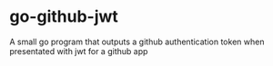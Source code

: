 # go-github-jwt
A small go program that outputs a github authentication token when presentated with jwt for a github app
